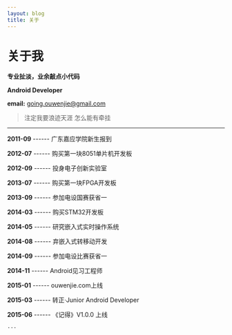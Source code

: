 ```yaml
---
layout: blog
title: 关于
---
```



关于我
======

**专业扯淡，业余敲点小代码**   

**Android Developer**   

**email:**  going.ouwenjie@gmail.com   



>注定我要浪迹天涯  怎么能有牵挂   

- - - - - - - - -    
 


**2011-09**  ------  广东嘉应学院新生报到      

**2012-07**  ------  购买第一块8051单片机开发板      

**2012-09**  ------  投身电子创新实验室      

**2013-07**  ------  购买第一块FPGA开发板      

**2013-09**  ------  参加电设国赛获省一      

**2014-03**  ------  购买STM32开发板     

**2014-05**  ------  研究嵌入式实时操作系统    

**2014-08**  ------  弃嵌入式转移动开发      

**2014-09**  ------  参加电设比赛获省一     

**2014-11**  ------  Android见习工程师      

**2015-01**  ------  ouwenjie.com上线     

**2015-03**  ------  转正·Junior Android Developer   

**2015-06**  ------  《记得》V1.0.0 上线   





`···`      





